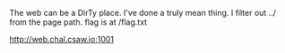 The web can be a DirTy place. I've done a truly mean thing. I filter out ../ from the page path. flag is at /flag.txt

http://web.chal.csaw.io:1001
